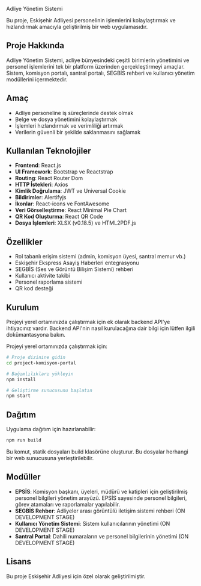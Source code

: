 Adliye Yönetim Sistemi

Bu proje, Eskişehir Adliyesi personelinin işlemlerini kolaylaştırmak ve hızlandırmak amacıyla geliştirilmiş bir web uygulamasıdır.

## Proje Hakkında

Adliye Yönetim Sistemi, adliye bünyesindeki çeşitli birimlerin yönetimini ve personel işlemlerini tek bir platform üzerinden gerçekleştirmeyi amaçlar. Sistem, komisyon portalı, santral portalı, SEGBİS rehberi ve kullanıcı yönetim modüllerini içermektedir.


## Amaç

- Adliye personeline iş süreçlerinde destek olmak
- Belge ve dosya yönetimini kolaylaştırmak
- İşlemleri hızlandırmak ve verimliliği artırmak
- Verilerin güvenli bir şekilde saklanmasını sağlamak

## Kullanılan Teknolojiler

- **Frontend**: React.js
- **UI Framework**: Bootstrap ve Reactstrap 
- **Routing**: React Router Dom 
- **HTTP İstekleri**: Axios 
- **Kimlik Doğrulama**: JWT  ve Universal Cookie 
- **Bildirimler**: Alertifyjs 
- **İkonlar**: React-icons  ve FontAwesome
- **Veri Görselleştirme**: React Minimal Pie Chart 
- **QR Kod Oluşturma**: React QR Code
- **Dosya İşlemleri**: XLSX (v0.18.5) ve HTML2PDF.js

## Özellikler

- Rol tabanlı erişim sistemi (admin, komisyon üyesi, santral memur vb.)
- Eskişehir Ekspress Asayiş Haberleri entegrasyonu
- SEGBİS (Ses ve Görüntü Bilişim Sistemi) rehberi
- Kullanıcı aktivite takibi
- Personel raporlama sistemi
- QR kod desteği

## Kurulum
Projeyi yerel ortamınızda çalıştırmak için ek olarak backend API'ye ihtiyacınız vardır. Backend API'nin nasıl kurulacağına dair bilgi için lütfen ilgili dokümantasyona bakın.

Projeyi yerel ortamınızda çalıştırmak için:

```bash
# Proje dizinine gidin
cd project-komisyon-portal

# Bağımlılıkları yükleyin
npm install

# Geliştirme sunucusunu başlatın
npm start
```

## Dağıtım

Uygulama dağıtım için hazırlanabilir:

```bash
npm run build
```
Bu komut, statik dosyaları build klasörüne oluşturur. Bu dosyalar herhangi bir web sunucusuna yerleştirilebilir.

## Modüller

- **EPSİS**: Komisyon başkanı, üyeleri, müdürü ve katipleri için geliştirilmiş personel bilgileri yönetim arayüzü. EPSİS sayesinde personel bilgileri, görev atamaları ve raporlamalar yapılabilir.
- **SEGBİS Rehber**: Adliyeler arası görüntülü iletişim sistemi rehberi (ON DEVELOPMENT STAGE)
- **Kullanıcı Yönetim Sistemi**: Sistem kullanıcılarının yönetimi (ON DEVELOPMENT STAGE)
- **Santral Portal**: Dahili numaraların ve personel bilgilerinin yönetimi (ON DEVELOPMENT STAGE)


## Lisans

Bu proje Eskişehir Adliyesi için özel olarak geliştirilmiştir.